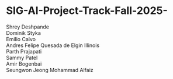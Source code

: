 # SIG-AI-Project-Track-Fall-2025-
Shrey Deshpande  
Dominik Styka  
Emilio Calvo  
Andres Felipe Quesada de Elgin Illinois  
Parth Prajapati  
Sammy Patel  
Amir Bogenbai  
Seungwon Jeong
Mohammad Alfaiz